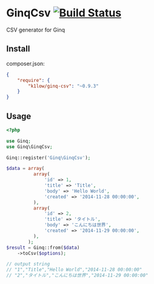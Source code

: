 # GinqCsv [![Build Status](https://travis-ci.org/k1LoW/ginq-csv.svg?branch=master)](https://travis-ci.org/k1LoW/ginq-csv)

CSV generator for Ginq

## Install

composer.json:

```json
{
    "require": {
        "k1low/ginq-csv": "~0.9.3"
    }
}
```

## Usage

```php
<?php

use Ginq;
use Ginq\GinqCsv;

Ginq::register('Ginq\GinqCsv');

$data = array(
          array(
              'id' => 1,
              'title' => 'Title',
              'body' => 'Hello World',
              'created' => '2014-11-28 00:00:00',
          ),
          array(
              'id' => 2,
              'title' => 'タイトル',
              'body' => 'こんにちは世界',
              'created' => '2014-11-29 00:00:00',
          ),
        );
$result = Ginq::from($data)
    ->toCsv($options);

// output string
// "1","Title","Hello World","2014-11-28 00:00:00"
// "2","タイトル","こんにちは世界","2014-11-29 00:00:00"


```
